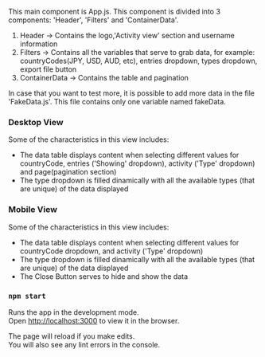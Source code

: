 This main component is App.js. This component is divided into 3 components: 'Header', 'Filters' and 'ContainerData'.

1) Header -> Contains the logo,'Activity view' section and username information
2) Filters -> Contains all the variables that serve to grab data, for example: countryCodes(JPY, USD, AUD, etc), entries dropdown, types dropdown, export file button
3) ContainerData -> Contains the table and pagination

In case that you want to test more, it is possible to add more data in the file 'FakeData.js'. This file contains only one variable named fakeData.

### Desktop View

Some of the characteristics in this view includes:

- The data table displays content when selecting different values for countryCode, entries ('Showing' dropdown), activity ('Type' dropdown) and page(pagination section)
- The type dropdown is filled dinamically with all the available types (that are unique) of the data displayed

### Mobile View

Some of the characteristics in this view includes:

- The data table displays content when selecting different values for countryCode dropdown, and activity ('Type' dropdown)
- The type dropdown is filled dinamically with all the available types (that are unique) of the data displayed
- The Close Button serves to hide and show the data

### `npm start`

Runs the app in the development mode.<br>
Open [http://localhost:3000](http://localhost:3000) to view it in the browser.

The page will reload if you make edits.<br>
You will also see any lint errors in the console.
